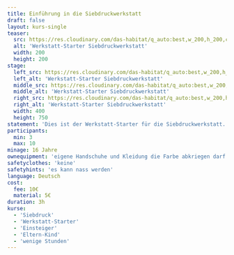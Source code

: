 ```yaml
---
title: Einführung in die Siebdruckwerkstatt
draft: false
layout: kurs-single
teaser:
  src: https://res.cloudinary.com/das-habitat/q_auto:best,w_200,h_200,c_fill,f_auto,dpr_auto/v1586981093/kurse/R0012238_wwebau.jpg
  alt: 'Werkstatt-Starter Siebdruckwerkstatt'
  width: 200
  height: 200
stage:
  left_src: https://res.cloudinary.com/das-habitat/q_auto:best,w_200,h_200,c_fill,f_auto,dpr_auto/v1586981092/kurse/R0012223_rciefq.jpg
  left_alt: 'Werkstatt-Starter Siebdruckwerkstatt'
  middle_src: https://res.cloudinary.com/das-habitat/q_auto:best,w_200,h_200,c_fill,f_auto,dpr_auto/v1586981087/kurse/IMG_20200123_224822_dig2sc.jpg
  middle_alt: 'Werkstatt-Starter Siebdruckwerkstatt'
  right_src: https://res.cloudinary.com/das-habitat/q_auto:best,w_200,h_200,c_fill,f_auto,dpr_auto/v1586981089/kurse/R0012218_kcl1fr.jpg
  right_alt: 'Werkstatt-Starter Siebdruckwerkstatt'
  width: 400
  height: 750
statement: 'Dies ist der Werkstatt-Starter für die Siebdruckwerkstatt. Er ist die Voraussetzung um selbständig in der Siebdruckwerkstatt arbeiten zu dürfen. Der Kurs gibt insbesondere Sicherheitshinweise und erklärt die für Beginner wichtigsten Werkzeuge und Geräte.'
participants:
  min: 3
  max: 10
minage: 16 Jahre
ownequipment: 'eigene Handschuhe und Kleidung die Farbe abkriegen darf'
safetyclothes: 'keine'
safetyhints: 'es kann nass werden'
language: Deutsch
cost:
  fee: 10€
  material: 5€
duration: 3h
kurse:
  - 'Siebdruck'
  - 'Werkstatt-Starter'
  - 'Einsteiger'
  - 'Eltern-Kind'
  - 'wenige Stunden'
---
```


